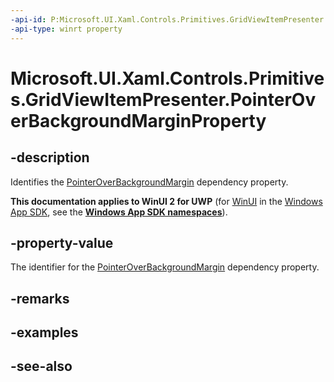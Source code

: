 ```yaml
---
-api-id: P:Microsoft.UI.Xaml.Controls.Primitives.GridViewItemPresenter.PointerOverBackgroundMarginProperty
-api-type: winrt property
---
```


<!-- Property syntax
public Windows.UI.Xaml.DependencyProperty PointerOverBackgroundMarginProperty { get; }
-->

# Microsoft.UI.Xaml.Controls.Primitives.GridViewItemPresenter.PointerOverBackgroundMarginProperty

## -description
Identifies the [PointerOverBackgroundMargin](gridviewitempresenter_pointeroverbackgroundmargin.md) dependency property.

**This documentation applies to WinUI 2 for UWP** (for [WinUI](/windows/apps/winui/winui3/) in the [Windows App SDK](/windows/apps/windows-app-sdk/), see the **[Windows App SDK namespaces](/windows/windows-app-sdk/api/winrt/)**).

## -property-value
The identifier for the [PointerOverBackgroundMargin](gridviewitempresenter_pointeroverbackgroundmargin.md) dependency property.

## -remarks

## -examples

## -see-also
